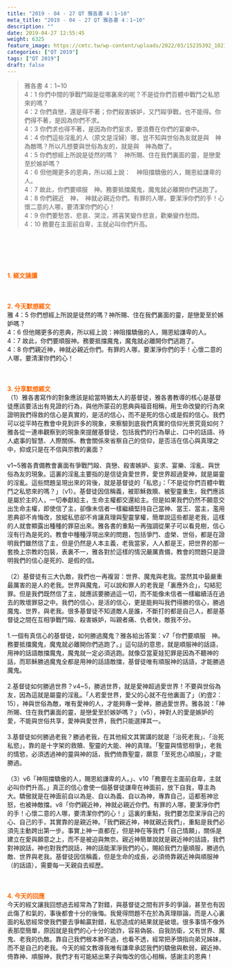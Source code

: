 ```yaml
---
title: "2019 - 04 - 27 QT 雅各書 4：1~10"
meta_title: "2019 - 04 - 27 QT 雅各書 4：1~10"
description: ""
date: 2019-04-27 12:55:45
weight: 6325
feature_image: https://cmtc.tw/wp-content/uploads/2022/03/15235392_10211799862337740_180693556567566654_o-1.webp
categories: ["QT 2019"]
tags: ["QT 2019"]
draft: false
---
```


<blockquote>雅各書 4：1~10<br />
4：1 你們中間的爭戰鬥毆是從哪裏來的呢？不是從你們百體中戰鬥之私慾來的嗎？<br />
4：2 你們貪戀，還是得不著；你們殺害嫉妒，又鬥毆爭戰，也不能得。你們得不著，是因為你們不求。<br />
4：3 你們求也得不著，是因為你們妄求，要浪費在你們的宴樂中。<br />
4：4 你們這些淫亂的人（原文是淫婦）哪，豈不知與世俗為友就是與　神為敵嗎？所以凡想要與世俗為友的，就是與　神為敵了。<br />
4：5 你們想經上所說是徒然的嗎？　神所賜、住在我們裏面的靈，是戀愛至於嫉妒嗎？<br />
4：6 但他賜更多的恩典，所以經上說：　神阻擋驕傲的人，賜恩給謙卑的人。<br />
4：7 故此，你們要順服　神。務要抵擋魔鬼，魔鬼就必離開你們逃跑了。<br />
4：8 你們親近　神，　神就必親近你們。有罪的人哪，要潔淨你們的手！心懷二意的人哪，要清潔你們的心！<br />
4：9 你們要愁苦、悲哀、哭泣，將喜笑變作悲哀，歡樂變作愁悶。<br />
4：10 務要在主面前自卑，主就必叫你們升高。</blockquote><br />
&nbsp;<br />
<br />
&nbsp;<br />
<br />
<span style="color: #ff6600;"><strong>1. </strong><strong>經文誦讀</strong></span><br />
<br />
<span style="color: #ff6600;"><strong> </strong></span><br />
<br />
<span style="color: #ff6600;"><strong>2. 今天默想</strong><strong>經文<br />
</strong></span>雅 4：5 你們想經上所說是徒然的嗎？神所賜、住在我們裏面的靈，是戀愛至於嫉妒嗎？<br />
4：6 但他賜更多的恩典，所以經上說：神阻擋驕傲的人，賜恩給謙卑的人。<br />
4：7 故此，你們要順服神。務要抵擋魔鬼，魔鬼就必離開你們逃跑了。<br />
4：8 你們親近神，神就必親近你們。有罪的人哪，要潔淨你們的手！心懷二意的人哪，要清潔你們的心！<br />
<br />
&nbsp;<br />
<br />
<span style="color: #ff6600;"><strong>3. 分享默想經文<br />
</strong></span>（1）雅各書寫作的對象應該是給當時猶太人的基督徒，雅各書教導的核心是基督徒應該要活出有見證的行為，與他所蒙召的恩典與福音相稱，用生命改變的行為來證明我們得救的信心是真實的，是活的信心，而不是死的信心或是假的信心。我們可以從平時在教會中見到許多的現象，來察驗到底我們真實的信仰光景究竟如何？雅各從一連串觀察到的現象來提醒基督徒，包括我們的行為舉止、口中的話語、待人處事的智慧、人際關係、教會關係來省察自己的信仰，是否活在信心與真理之中，抑或只是在不信與宗教的裏面？<br />
<br />
v1~5雅各責備教會裏面有爭戰鬥毆、貪戀、殺害嫉妒、妄求、宴樂、淫亂、與世俗為友的現象。這裏的淫亂主要指的是信徒貪愛世界，愛世界超過愛神，就是屬靈的淫亂。這些問題呈現出來的背後，就是基督徒的「私慾」：「不是從你們百體中戰鬥之私慾來的嗎？」（v1）。基督徒因信稱義，被耶穌救贖、被聖靈重生，我們應該是屬於主的人，一切奉獻給主，生命主權都交還給主。但是如果我們仍然不願意交出生命主權，即使信了主，卻像未信者一樣繼續堅持自己當神、當王、當主，濫用恩典卻不肯悔改，放縱私慾卻不肯讓真理與聖靈掌權，簡單說這些都是老我，這樣的人就會顯露出種種的罪惡出來。雅各書的重點一再強調從果子可以看見樹，信心沒有行為是死的。教會中種種浮現出來的問題，包括爭鬥、虛榮、世俗，都是在證明我們雖然信了主，但是仍然是人本主義，老我當家，人人都是王，把世界的那一套換上宗教的包裝，表裏不一，雅各對於這樣的情況嚴厲責備，教會的問題只是證明我們的信心是死的、是假的信。<br />
<br />
（2）基督徒有三大仇敵，我們也一再複習：世界、魔鬼與老我。當然其中最嚴重最厲害的是人的老我。世界與魔鬼，可以說和罪人的老我是「裏應外合」，勾結犯罪。但是我們既然信了主，就應該要勝過這一切，而不能像未信者一樣繼續活在過去的敗壞罪惡之中。我們的信心，是活的信心，更是能夠叫我們得勝的信心，勝過魔鬼、世界，與老我。很多基督徒不知道敵人是誰，不斷打的都是自己人，都是基督徒之間在互相爭戰鬥毆、殺害嫉妒，叫親者痛、仇者快，敵我不分。<br />
<br />
1.一個有真信心的基督徒，如何勝過魔鬼？雅各給出答案：v7「你們要順服　神。務要抵擋魔鬼，魔鬼就必離開你們逃跑了。」這句話的意思，就是順服神的話語，用神的話語敵擋魔鬼，魔鬼就一定必須逃跑。就像亞當夏娃犯罪是因為不聽神的話，而耶穌勝過魔鬼全都是用神的話語敵擋，基督徒唯有順服神的話語，才能勝過魔鬼。<br />
<br />
2.基督徒如何勝過世界？v4~5，勝過世界，就是愛神超過愛世界！不要與世俗為友，因為這就是屬靈的淫亂。「人若愛世界，愛父的心就不在他裏面了」（約壹2：15），神與世俗為敵，唯有愛神的人，才能夠專一愛神，勝過愛世界。雅各說：「神所賜、住在我們裏面的靈，是戀愛至於嫉妒嗎？」（v5），神對人的愛是嫉妒的愛，不能與世俗共享，愛神與愛世界，我們只能選擇其一。<br />
<br />
3.基督徒如何勝過老我？勝過老我，在其他經文其實講的就是「治死老我」、「治死私慾」，靠的是十字架的救贖、聖靈的大能、神的真理。「聖靈與情慾相爭」，老我的情慾，必須透過神的靈與神的話，我們倚靠聖靈，願意「至死忠心順服」，才能勝過。<br />
<br />
（3）v6「神阻擋驕傲的人，賜恩給謙卑的人。」、v10「務要在主面前自卑，主就必叫你們升高。」真正的信心會使一個基督徒謙卑在神面前，放下自我，尊主為大。驕傲就是在神面前自以為是、自以為義、自以為神，專靠自己，這都惹神忿怒，也被神敵擋。v8「你們親近神，神就必親近你們。有罪的人哪，要潔淨你們的手！心懷二意的人哪，要清潔你們的心！」這裏的重點，我們要怎麼潔淨自己的心、自己的手，其實靠的是親近神。「我們親近神，神就親近我們」，重點是我們必須先主動跨出第一步。事實上神一直都在，但是神在等我們「自己情願」，關係是建立在愛與願意之上，而不是被迫與無奈。親近神簡單說就是親近神的話語，我們對神說話，神也對我們說話，神的話能潔淨我們的心，賜給我們力量順服，勝過仇敵、世界與老我。基督徒因信稱義，但是生命的成長，必須倚靠親近神與順服神（的話語），需要每一天親自去經歷。<br />
<br />
&nbsp;<br />
<br />
<span style="color: #ff6600;"><strong>4. 今天的回應<br />
</strong></span>今天的經文讓我回想過去經常為了對錯，與基督徒之間有許多的爭論，甚至也有因此傷了和氣的，事後都會十分的後悔。我覺得問題不在於為真理辯論，而是人心裏面的私慾經常使我們要去爭輸贏對錯，私慾造成的結果就是破壞。很多事情不像外表那麼簡單，原因就是我們的心十分的詭詐，容易偽裝、自我防衛，又有世界、魔鬼、老我的仇敵。靠自己我們根本勝不過，也看不透，經常把矛頭指向弟兄姊妹，而不是自己的老我。今天的經文教導我唯有謙卑承認我們的驕傲與軟弱，親近神、倚靠神、順服神，我們才有可能結出果子與悔改的信心相稱，感謝主的恩典！<br />
<br />
&nbsp;
        
